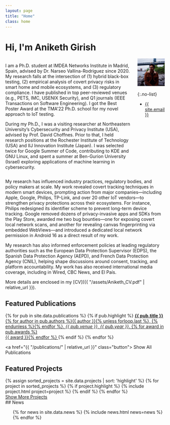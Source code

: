 ```yaml
---
layout: page
title: "Home"
class: home
---
```





# Hi, I'm Aniketh Girish

<div class="columns" markdown="1">

<div class="intro" markdown="1">

I am a Ph.D. student at IMDEA Networks Institute in Madrid, Spain, advised by Dr. Narseo Vallina-Rodriguez since 2020. My research falls at the intersection of (1) hybrid black-box testing, (2) empirical analysis of covert privacy risks in smart home and mobile ecosystems, and (3) regulatory compliance. I have published in top peer-reviewed venues (e.g., PETS, IMC, USENIX Security), and Q1 journals (IEEE Transactions on Software Engineering). I got the Best Poster Award at the TMA'22 Ph.D. school for my novel approach to IoT testing.

During my Ph.D., I was a visiting researcher at Northeastern University’s Cybersecurity and Privacy Institute (USA), advised by Prof. David Choffnes. Prior to that, I held research positions at the Rochester Institute of Technology (USA) and IIJ Innovation Institute (Japan). I was selected twice for Google Summer of Code, contributing to KDE and GNU Linux, and spent a summer at Ben-Gurion University (Israel) exploring applications of machine learning in cybersecurity.


<!-- <p style="color:red;"><i>From January 2020 onwards, I'm actively looking for Research Associate/Assitant/Internship position to exploring the general areas of networking, measurements, internet protocols and it's security extensions. <b>Email me</b> if you find an overlap of interests!</i></p> -->

<!-- I'm a final year PhD student in [Internet Analytics group](http://people.networks.imdea.org/~narseo_vallina/research.html) at the IMDEA Networks Institute and Universidad Carlos III de Madrid, Madrid, Spain advised by [Dr. Narseo Vallina-Rodriguez](https://networks.imdea.org/team/imdea-networks-team/people/narseo-vallina-rodriguez/). I empirically measure the privacy and security risks of smart home and mobile ecosystem with a particular focus on consumer data protection and regulatory compliance. -->

<!-- Prior to joining IMDEA, I was a Remote Research Intern at Rochester Institute of Technology, USA collaborating with [Prof. Tijay](https://taejoong.github.io) and also a Research Associate Intern at the IIJ Innovation Institute (IIJ-II), collaborating with the amazing [Dr. Hajime](https://www.iij-ii.co.jp/members/tazaki.html). My work was focused on Email and DNS Security extensions, and Process-based Isolation with Linux Unikernels. -->

<!-- I'm a Final year bachelor student at [Amrita Vishwa Vidyapeetham](https://www.amrita.edu/), working on Internet protocols, security and privacy. My research interests lie in the intersection of systems and networks in the broadest sense with a particular focus on QoE, security, privacy, measurement and deployment of Internet protocols. -->

<!-- During my bachelor, I spend most of my time in [amFOSS](https://amfoss.in) advised by [Vipin P](https://www.linkedin.com/in/vipin-pavithran?originalSubdomain=in). amFOSS, a student-run community where like-minded people gather together to learn, solve and have tonnes of fun working on computer science problems and on exciting projects.  -->
</div>

<div class="me" markdown="1">
<picture>
  <!-- <source srcset='/images/dominik_berlin.webp' type='image/webp' /> -->
  <img
    src='/images/aniketh2.jpg'
    alt='Aniketh Girish'/>
</picture>

{:.no-list}
* <a href="mailto:{{ site.email }}">{{ site.email }}</a>
</div>

</div>



My research has influenced industry practices, regulatory bodies, and policy makers at scale. My work revealed covert tracking techniques in modern smart devices, prompting action from major companies—including Apple, Google, Philips, TP-Link, and over 20 other IoT vendors—to strengthen privacy protections across their ecosystems. For instance, Philips redesigned its identifier scheme to prevent long-term device tracking. Google removed dozens of privacy-invasive apps and SDKs from the Play Store, awarded me two bug bounties—one for exposing covert local network scans, and another for revealing canvas fingerprinting via embedded WebViews—and introduced a dedicated local network permission in Android 16 as a direct result of my work.

My research has also informed enforcement policies at leading regulatory authorities such as the European Data Protection Supervisor (EDPS), the Spanish Data Protection Agency (AEPD), and French Data Protection Agency (CNIL), helping shape discussions around consent, tracking, and platform accountability. My work has also received international media coverage, including in Wired, CBC News, and El País.


<!-- I have been a Google Summer of Code student twice with KDE in 2017 and GNU Linux in 2018. As a Google summer of code project in 2018, I implemented DNS over HTTPS into GNU Wget2 resolvers. Being an open-source fanatic, My bachelor thesis which comprises of a QoE study to see if QUIC-enabled video yields to perceivable differences or not. Hence, to bring perceivable differences in streaming with QUIC, introducing a custom version of QUIC which reduces HoL blocking and significantly more. All this into VLC, nevertheless! Moreover, I'm working on an implementation of Record Layer separation in gnuTLS to serve as QUIC TLS API. -->

<!-- I have been lucky to collaborate with awesome researchers around the globe. [Tijay](https://taejoong.github.io), [Hajime](https://www.iij-ii.co.jp/members/tazaki.html) being the few of them. Thankyou for being the wonderful mentors :) -->

<!-- I graduated from [Amrita Vishwa Vidyapeetham](https://www.amrita.edu/) in 2020, with a major in Computer Science. I was selected twice as a Google Summer of Code student, with KDE (2017) and GNU Linux (2018). Parallel to my second GSoC, I spend my summer at Ben Gurion University, Israel as a summer exchange student studying the use of Machine Learning with cyber security and business intelligence. -->

<!-- I was also an active member of [amFOSS](https://amfoss.in) club advised by [Vipin P](https://www.linkedin.com/in/vipin-pavithran?originalSubdomain=in). amFOSS is a student-run community where like-minded people gather together to learn, solve and have tonnes of fun working on computer science problems and on exciting projects. -->

More details are enclosed in my [CV]({{ "/assets/Aniketh_CV.pdf" | relative_url }}). 
<!-- Detailed description of my interest could be found in [here]({{ "/assets/Cover_letter.pdf" | relative_url }}). -->


## Featured Publications

<div class="featured-publications">
  {% for pub in site.data.publications %}
    {% if pub.highlight %}
      <a href="{{ pub.pdf }}" class="publication">
        <strong>{{ pub.title }}</strong>
        <span class="authors">{% for author in pub.authors %}{{ author }}{% unless forloop.last %}, {% endunless %}{% endfor %}</span>.
        <i>{{ pub.venue }}, {{ pub.year }}</i>.
        {% for award in pub.awards %}<br/><span class="award"><i class="fas fa-{% if award == "Best Paper Award" %}trophy{% else %}award{% endif %}" aria-hidden="true"></i> {{ award }}</span>{% endfor %}
      </a>
    {% endif %}
  {% endfor %}
</div>

<a href="{{ "/publications/" | relative_url }}" class="button">
  <i class="fas fa-chevron-circle-right"></i>
  Show All Publications
</a>

## Featured Projects

<div class="featured-projects">
  {% assign sorted_projects = site.data.projects | sort: 'highlight' %}
  {% for project in sorted_projects %}
    {% if project.highlight %}
      {% include project.html project=project %}
    {% endif %}
  {% endfor %}
</div>
<a href="{{ "/projects/" | relative_url }}" class="button">
  <i class="fas fa-chevron-circle-right"></i>
  Show More Projects
</a> 


<div class="news-travel" markdown="1">

<div class="news" markdown="1">
## News

<ul>
{% for news in site.data.news %}
  {% include news.html news=news %}
{% endfor %}
</ul>

</div>

<!-- <div class="travel" markdown="1">
## Travel

<table>
<tbody>
{% assign future_travel = site.data.travel | where_exp:'item','item.start == null' %}
{% for travel in future_travel %}
  {% include travel.html travel=travel %}
{% endfor %}
{% assign sorted_travel = site.data.travel | where_exp:'item','item.start' | sort: 'start' | reverse %}
{% for travel in sorted_travel limit:14 %}
  {% include travel.html travel=travel %}
{% endfor %}
</tbody>
</table>

</div> -->

</div>
